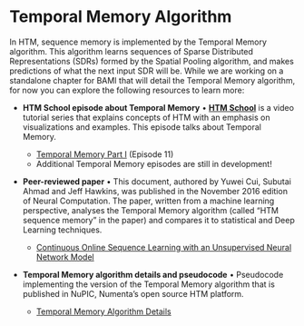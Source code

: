 Temporal Memory Algorithm
=========================

In HTM, sequence memory is implemented by the Temporal Memory algorithm.
This algorithm learns sequences of Sparse Distributed Representations
(SDRs) formed by the Spatial Pooling algorithm, and makes predictions of
what the next input SDR will be. While we are working on a standalone
chapter for BAMI that will detail the Temporal Memory algorithm, for now
you can explore the following resources to learn more:


-   **HTM School episode about Temporal Memory** • **[HTM School](http://numenta.org/htm-school/)**
    is a video tutorial series that explains concepts of HTM with an emphasis on
    visualizations and examples. This episode talks about Temporal Memory.
    -   [Temporal Memory Part I](https://www.youtube.com/watch?v=UBzemKcUoOk) (Episode 11)
    -   Additional Temporal Memory episodes are still in development!


-   **Peer-reviewed paper** • This document, authored by Yuwei Cui,
    Subutai Ahmad and Jeff Hawkins, was published in the November 2016 edition
    of Neural Computation. The paper, written from a machine learning perspective,
    analyses the Temporal Memory algorithm (called “HTM sequence memory” in the paper)
    and compares it to statistical and Deep Learning techniques.
    -   [Continuous Online Sequence Learning with an Unsupervised Neural Network Model](http://www.mitpressjournals.org/doi/abs/10.1162/NECO_a_00893#.WLc80RIrJBx)


-   **Temporal Memory algorithm details and pseudocode** • Pseudocode implementing
    the version of the Temporal Memory algorithm that is published in NuPIC,
    Numenta’s open source HTM platform.
    -   [Temporal Memory Algorithm Details](/assets/pdf/temporal-memory-algorithm/Temporal-Memory-Algorithm-Details.pdf)
